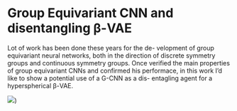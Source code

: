 # Group Equivariant CNN and disentangling β-VAE

Lot of work has been done these years for the de- velopment of group equivariant neural networks, both in the direction of discrete symmetry groups and continuous symmetry groups. Once verified the main properties of group equivariant CNNs and confirmed his performace, in this work I’d like to show a potential use of a G-CNN as a dis- entagling agent for a hyperspherical β-VAE.

![]([https://github.com/AmedSho/G-CNN-S-VAE/blob/main/VAE_gif.gif))
